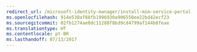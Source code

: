 ```yaml
---
redirect_url: /microsoft-identity-manager/install-mim-service-portal
ms.openlocfilehash: 914e538af88fb1996930a906550ee22bd42ecf23
ms.sourcegitcommit: 02fb1274ae0dc11288f8bd9cd4799af144b8feae
ms.translationtype: HT
ms.contentlocale: pt-BR
ms.lasthandoff: 07/13/2017
---
```

